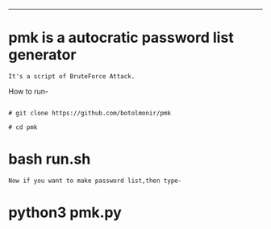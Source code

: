                                         
_____________
# pmk is a autocratic password list generator
~~~~
It's a script of BruteForce Attack.
~~~~
How to run-
~~~~

# git clone https://github.com/botolmonir/pmk
~~~~
~~~~
# cd pmk
~~~~
# bash run.sh
~~~~~
Now if you want to make password list,then type-
~~~~~
# python3 pmk.py
~~~~
